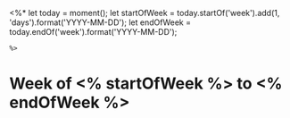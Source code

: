 <%* 
	let today = moment();
	let startOfWeek = today.startOf('week').add(1, 'days').format('YYYY-MM-DD');
	let endOfWeek = today.endOf('week').format('YYYY-MM-DD');
	
	%>
# Week of <% startOfWeek %> to <% endOfWeek %>